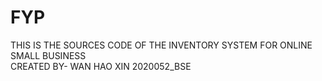 # FYP

THIS IS THE SOURCES CODE OF THE INVENTORY SYSTEM FOR ONLINE SMALL BUSINESS
<br>
CREATED BY- WAN HAO XIN 2020052_BSE
